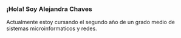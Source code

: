### ¡Hola! Soy Alejandra Chaves

Actualmente estoy cursando el segundo año de un grado medio de sistemas microinformaticos y redes. 


